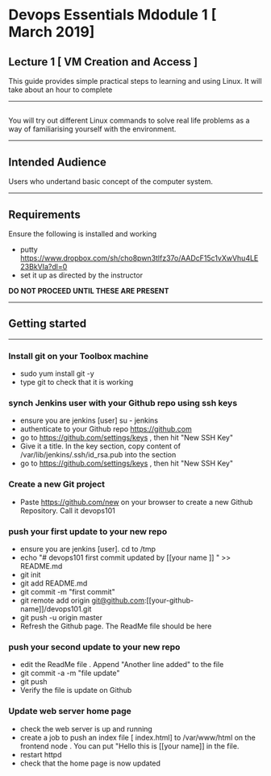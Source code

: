 #  Devops Essentials Mdodule 1 [ March 2019]

## Lecture 1 [ VM Creation and Access ]

This guide provides simple practical steps to learning and using Linux. It will take about an hour to complete

---

## 

You will try out different Linux commands to  solve real life problems as a way of familiarising yourself with the environment.

---

## Intended Audience

Users who undertand basic concept of the computer system.

---

## Requirements

Ensure the following is installed and working

- putty https://www.dropbox.com/sh/cho8pwn3tlfz37o/AADcF15c1vXwVhu4LE23BkVIa?dl=0 
- set it up as directed by the instructor

**DO NOT PROCEED UNTIL THESE ARE PRESENT**

---

## Getting started

---

###  Install git on your Toolbox machine

- sudo yum install git -y
- type git to check that it is working

###  synch Jenkins user with your Github repo using ssh keys

- ensure you are jenkins [user]  su - jenkins
- authenticate to your Github  repo https://github.com 
- go to https://github.com/settings/keys , then hit "New SSH Key"
- Give it a title. In the key section, copy  content of /var/lib/jenkins/.ssh/id_rsa.pub into the section
- go to https://github.com/settings/keys , then hit "New SSH Key"


###  Create a new Git project 
- Paste  https://github.com/new on your browser to create a new Github Repository. Call it devops101
 

###  push your first update to your new repo
- ensure you are jenkins [user]. cd to /tmp
- echo "# devops101 first commit updated by [[your name ]] " >> README.md
- git init
- git add README.md
- git commit -m "first commit"
- git remote add origin git@github.com:[[your-github-name]]/devops101.git
- git push -u origin master
- Refresh the Github page. The ReadMe file should be here 


###  push your second update to your new repo
- edit the ReadMe file . Append "Another line added" to the file
- git commit -a -m "file update"
- git push
- Verify the file is update on Github


###  Update web server home page
- check the web server is up and running 
- create a job to push an index file [ index.html]  to /var/www/html on the frontend node . You can put "Hello this is [[your name]]  in the file.
- restart httpd
- check that the home page is now updated



